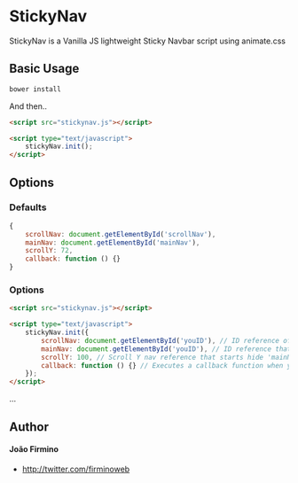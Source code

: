 # StickyNav
StickyNav is a Vanilla JS lightweight Sticky Navbar script using animate.css

## Basic Usage
```javascript
bower install
```

And then..
```html
<script src="stickynav.js"></script>

<script type="text/javascript">
	stickyNav.init();
</script>
```

## Options

### Defaults
```javascript
{
	scrollNav: document.getElementById('scrollNav'),
	mainNav: document.getElementById('mainNav'),
	scrollY: 72,
	callback: function () {}
}
```

### Options
```html
<script src="stickynav.js"></script>

<script type="text/javascript">
	stickyNav.init({
		scrollNav: document.getElementById('youID'), // ID reference of scroller menu
		mainNav: document.getElementById('youID'), // ID reference that appoint to your main navigate menu hides, then the 'scrollNav' appears.
		scrollY: 100, // Scroll Y nav reference that starts hide 'mainNav' to show 'scrollNav'.
		callback: function () {} // Executes a callback function when you scrolling page with 'scrollNav' showing.
	});
</script>
```
...

## Author

#### João Firmino
* http://twitter.com/firminoweb